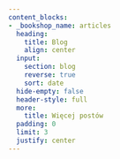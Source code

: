 ```yaml
---
content_blocks:
- _bookshop_name: articles
  heading:
    title: Blog
    align: center
  input:
    section: blog
    reverse: true
    sort: date
  hide-empty: false
  header-style: full
  more:
    title: Więcej postów
  padding: 0
  limit: 3
  justify: center
---
```


